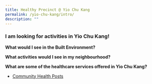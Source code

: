 ```yaml
---
title: Healthy Precinct @ Yio Chu Kang
permalink: /yio-chu-kang/intro/
description: ""
---
```

### **I am looking for activities in Yio Chu Kang!**

**What would I see in the Built Environment?**


**What activities would I see in my neighbourhood?**


**What are some of the healthcare services offered in Yio Chu Kang?**
* [Community Health Posts](/yio-chu-kang/chp)